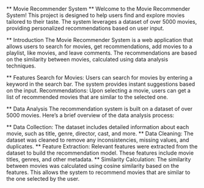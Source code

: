 ** Movie Recommender System **
Welcome to the Movie Recommender System! This project is designed to help users find and explore movies tailored to their taste. The system leverages a dataset of over 5000 movies, providing personalized recommendations based on user input.

** Introduction
The Movie Recommender System is a web application that allows users to search for movies, get recommendations, add movies to a playlist, like movies, and leave comments. The recommendations are based on the similarity between movies, calculated using data analysis techniques.

** Features
Search for Movies: Users can search for movies by entering a keyword in the search bar. The system provides instant suggestions based on the input.
Recommendations: Upon selecting a movie, users can get a list of recommended movies that are similar to the selected one.

** Data Analysis
The recommendation system is built on a dataset of over 5000 movies. Here’s a brief overview of the data analysis process:

** Data Collection: The dataset includes detailed information about each movie, such as title, genre, director, cast, and more.
** Data Cleaning: The dataset was cleaned to remove any inconsistencies, missing values, and duplicates.
** Feature Extraction: Relevant features were extracted from the dataset to build the recommendation model. These features include movie titles, genres, and other metadata.
** Similarity Calculation: The similarity between movies was calculated using cosine similarity based on the features. This allows the system to recommend movies that are similar to the one selected by the user.
